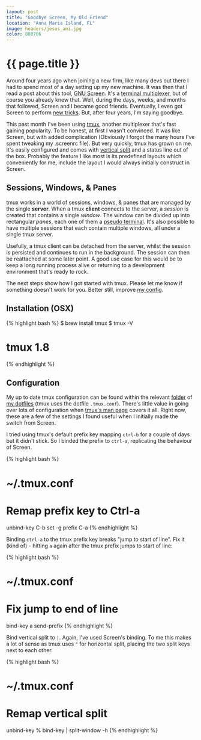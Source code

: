 ```yaml
---
layout: post
title: "Goodbye Screen, My Old Friend"
location: "Anna Maria Island, FL"
image: headers/jesus_ami.jpg
color: 880706
---
```


{{ page.title }}
================

Around four years ago when joining a new firm, like many devs out there I had to spend most of a day setting up my new machine. It was then that I read a post about this tool, [GNU Screen][]. It's a [terminal multiplexer][], but of course you already knew that. Well, during the days, weeks, and months that followed, Screen and I became good friends. Eventually, I even got Screen to perform [new tricks][]. But, after four years, I'm saying goodbye.

[GNU Screen]: http://www.gnu.org/software/screen/ "Gnu Screen"
[terminal multiplexer]: http://en.wikipedia.org/wiki/Terminal_multiplexer "Terminal Multiplexer"
[new tricks]: http://old.evanmeagher.net/2010/12/patching-screen-with-vertical-split-in-os "I patched it for vertical splits"

This past month I've been using [tmux][], another multiplexer that's fast gaining popularity. To be honest, at first I wasn't convinced. It was like Screen, but with added complication (Obviously I forgot the many hours I've spent tweaking my .screenrc file). But very quickly, tmux has grown on me. It's easily configured and comes with [vertical split][] and a status line out of the box. Probably the feature I like most is its predefined layouts which conveniently for me, include the layout I would always initially construct in Screen.

[tmux]: http://en.wikipedia.org/wiki/Tmux "tmux is awesome"
[vertical split]: http://fungi.yuggoth.org/vsp4s/ "Yes, I know Screen has this now - apparently"

## Sessions, Windows, & Panes

tmux works in a world of sessions, windows, & panes that are managed by the single **server**. When a tmux **client** connects to the server, a *session* is created that contains a single *window*. The window can be divided up into rectangular *panes*, each one of them a [pseudo terminal][]. It's also possible to have multiple sessions that each contain multiple windows, all under a single tmux server. 

[pseudo terminal]: http://en.wikipedia.org/wiki/Pseudo_terminal "What is a pseudo terminal?"

Usefully, a tmux client can be detached from the server, whilst the session is persisted and continues to run in the background. The session can then be reattached at some later point. A good use case for this would be to keep a long running process alive or returning to a development environment that's ready to rock.

The next steps show how I got started with tmux. Please let me know if something doesn't work for you. Better still, improve [my config][folder].

## Installation (OSX)

{% highlight bash %}
$ brew install tmux
$ tmux -V
# tmux 1.8
{% endhighlight %}

## Configuration

My up to date tmux configuration can be found within the relevant [folder][] of [my dotfiles][] (tmux uses the dotfile `.tmux.conf`). There's little value in going over lots of configuration when [tmux's man page][] covers it all. Right now, these are a few of the settings I found useful when I initially made the switch from Screen.

[folder]: https://github.com/MozMorris/dotfiles/tree/master/tmux "tmux topic folder"
[my dotfiles]: https://github.com/MozMorris/dotfiles "These are my dotfiles"
[tmux's man page]: http://www.openbsd.org/cgi-bin/man.cgi?query=tmux&sektion=1 "tmux's man page"

I tried using tmux's default prefix key mapping `ctrl-b` for a couple of days but it didn't stick. So I binded the prefix to `ctrl-a`, replicating the behaviour of Screen.

{% highlight bash %}
# ~/.tmux.conf

# Remap prefix key to Ctrl-a
unbind-key C-b
set -g prefix C-a
{% endhighlight %}

Binding `ctrl-a` to the tmux prefix key breaks "jump to start of line". Fix it (kind of) - hitting `a` again after the tmux prefix jumps to start of line:

{% highlight bash %}
# ~/.tmux.conf

# Fix jump to end of line
bind-key a send-prefix
{% endhighlight %}

Bind vertical split to `|`. Again, I've used Screen's binding. To me this makes a lot of sense as tmux uses `"` for horizontal split, placing the two split keys next to each other.

{% highlight bash %}
# ~/.tmux.conf

# Remap vertical split
unbind-key %
bind-key | split-window -h
{% endhighlight %}
